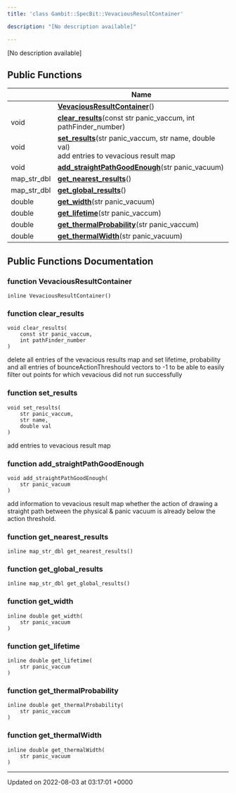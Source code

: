 ```yaml
---
title: 'class Gambit::SpecBit::VevaciousResultContainer'

description: "[No description available]"

---
```









[No description available]

## Public Functions

|                | Name           |
| -------------- | -------------- |
| | **[VevaciousResultContainer](/documentation/code/colliderbit_development/classes/classgambit_1_1specbit_1_1vevaciousresultcontainer/#function-vevaciousresultcontainer)**() |
| void | **[clear_results](/documentation/code/colliderbit_development/classes/classgambit_1_1specbit_1_1vevaciousresultcontainer/#function-clear-results)**(const str panic_vaccum, int pathFinder_number) |
| void | **[set_results](/documentation/code/colliderbit_development/classes/classgambit_1_1specbit_1_1vevaciousresultcontainer/#function-set-results)**(str panic_vaccum, str name, double val)<br>add entries to vevacious result map  |
| void | **[add_straightPathGoodEnough](/documentation/code/colliderbit_development/classes/classgambit_1_1specbit_1_1vevaciousresultcontainer/#function-add-straightpathgoodenough)**(str panic_vacuum) |
| map_str_dbl | **[get_nearest_results](/documentation/code/colliderbit_development/classes/classgambit_1_1specbit_1_1vevaciousresultcontainer/#function-get-nearest-results)**() |
| map_str_dbl | **[get_global_results](/documentation/code/colliderbit_development/classes/classgambit_1_1specbit_1_1vevaciousresultcontainer/#function-get-global-results)**() |
| double | **[get_width](/documentation/code/colliderbit_development/classes/classgambit_1_1specbit_1_1vevaciousresultcontainer/#function-get-width)**(str panic_vacuum) |
| double | **[get_lifetime](/documentation/code/colliderbit_development/classes/classgambit_1_1specbit_1_1vevaciousresultcontainer/#function-get-lifetime)**(str panic_vaccum) |
| double | **[get_thermalProbability](/documentation/code/colliderbit_development/classes/classgambit_1_1specbit_1_1vevaciousresultcontainer/#function-get-thermalprobability)**(str panic_vaccum) |
| double | **[get_thermalWidth](/documentation/code/colliderbit_development/classes/classgambit_1_1specbit_1_1vevaciousresultcontainer/#function-get-thermalwidth)**(str panic_vacuum) |

## Public Functions Documentation

### function VevaciousResultContainer

```
inline VevaciousResultContainer()
```


### function clear_results

```
void clear_results(
    const str panic_vaccum,
    int pathFinder_number
)
```


delete all entries of the vevacious results map and set lifetime, probability and all entries of bounceActionThreshould vectors to -1 to be able to easily filter out points for which vevacious did not run successfully 


### function set_results

```
void set_results(
    str panic_vaccum,
    str name,
    double val
)
```

add entries to vevacious result map 

### function add_straightPathGoodEnough

```
void add_straightPathGoodEnough(
    str panic_vacuum
)
```


add information to vevacious result map whether the action of drawing a straight path between the physical & panic vacuum is already below the action threshold. 


### function get_nearest_results

```
inline map_str_dbl get_nearest_results()
```


### function get_global_results

```
inline map_str_dbl get_global_results()
```


### function get_width

```
inline double get_width(
    str panic_vacuum
)
```


### function get_lifetime

```
inline double get_lifetime(
    str panic_vaccum
)
```


### function get_thermalProbability

```
inline double get_thermalProbability(
    str panic_vaccum
)
```


### function get_thermalWidth

```
inline double get_thermalWidth(
    str panic_vacuum
)
```


-------------------------------

Updated on 2022-08-03 at 03:17:01 +0000